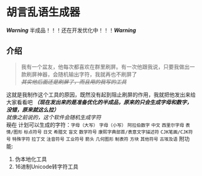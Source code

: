 # 胡言乱语生成器
***Warning*** 半成品！！！还在开发优化中！！！***Warning***
## 介绍
> 我有一个盆友，他每次都喜欢在群里刷屏。有一次他跟我说，只要我做出一款刷屏神器，会随机输出字符，我就再也不刷屏了  
> *~~其实他后面还是刷屏了，而且用的我写的工具~~*  
  
这就是我制作这个工具的原因，既然没有起到阻止刷屏的作用，我就把他发出来给大家看看吧 ***（现在发出来的是准备优化的半成品，原来的只会生成字母和数字，没错，原来就这么拉）***  
*就像之前说的，这个软件会随机生成字符*  
~~现在~~ 计划可以生成的字符：`字母（大写）` `字母（小写）` `阿拉伯数字` `中文` `西里尔字母` `表情/图形` `标点符号` `日文` `希腊文` `盲文` `数学符号` `康熙字典部首/表意文字描述符` `CJK笔画/CJK符号` `特殊字符` `拉丁文` `注音符号` `工业符号` `箭头` `几何图形` `制表符` `方块` `其他符号` `古埃及语`
附功能:
1. 伪本地化工具
2. 16进制Unicode转字符工具